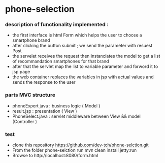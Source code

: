 # phone-selection

### description of functionality implemented :

- the first interface is html Form  which helps the user to choose a smartphone brand 
- after clicking  the button submit ; we send  the parameter with resuest Post 
- the servelet receives the request then instanciates the model to get a list of recommandation smartphones for that brand 
- after that  the servlet map the list to variable parameter and forword it to jsp page 
- the web container replaces the variables in jsp  with actual values and sends the response to the user 

### parts MVC structure 

- phoneExpert.java : business logic ( Model )
- result.jsp       : presentation   ( View )
- PhoneSelect.java : servlet middleware between View && model (Controller )


### test 

- clone this repository 
https://github.com/dev-tch/phone-selction.git
- From the folder phone-selction run
mvn clean install jetty:run
- Browse to http://localhost:8080/form.html




                 
